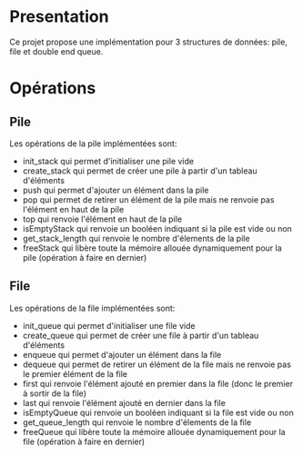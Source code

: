 # Presentation
Ce projet propose une implémentation pour 3 structures de données: pile, file et double end queue.
# Opérations
## Pile
Les opérations de la pile implémentées sont:
<ul>
    <li> init_stack qui permet d'initialiser une pile vide </li>
    <li> create_stack qui permet de créer une pile à partir d'un tableau d'éléments </li>
    <li> push qui permet d'ajouter un élément dans la pile </li>
    <li> pop qui permet de retirer un élément de la pile mais ne renvoie pas l'élément en haut de la pile </li>
    <li> top qui renvoie l'élément en haut de la pile </li>
    <li> isEmptyStack qui renvoie un booléen indiquant si la pile est vide ou non </li>
    <li> get_stack_length qui renvoie le nombre d'élements de la pile </li>
    <li> freeStack qui libère toute la mémoire allouée dynamiquement pour la pile (opération à faire en dernier) </li>
</ul>

## File
Les opérations de la file implémentées sont:
<ul>
    <li> init_queue qui permet d'initialiser une file vide </li>
    <li> create_queue qui permet de créer une file à partir d'un tableau d'éléments </li>
    <li> enqueue qui permet d'ajouter un élément dans la file </li>
    <li> dequeue qui permet de retirer un élément de la file mais ne renvoie pas le premier élément de la file </li>
    <li> first qui renvoie l'élément ajouté en premier dans la file (donc le premier à sortir de la file) </li>
    <li> last qui renvoie l'élément ajouté en dernier dans la file </li>
    <li> isEmptyQueue qui renvoie un booléen indiquant si la file est vide ou non </li>
    <li> get_queue_length qui renvoie le nombre d'élements de la file </li>
    <li> freeQueue qui libère toute la mémoire allouée dynamiquement pour la file (opération à faire en dernier) </li>
</ul>